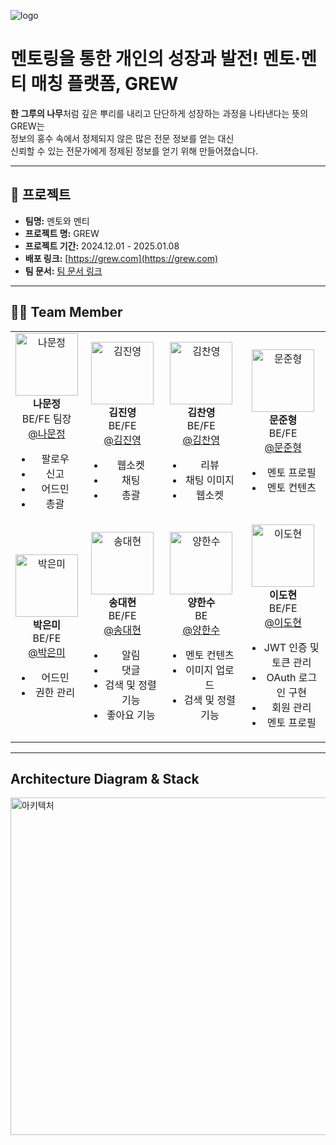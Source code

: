 ![logo](https://github.com/user-attachments/assets/7734c451-ade9-40b2-b575-19779300498a)

# 멘토링을 통한 개인의 성장과 발전! 멘토·멘티 매칭 플랫폼, GREW

**한 그루의 나무**처럼 깊은 뿌리를 내리고 단단하게 성장하는 과정을 나타낸다는 뜻의 GREW는  
정보의 홍수 속에서 정제되지 않은 많은 전문 정보를 얻는 대신  
신뢰할 수 있는 전문가에게 정제된 정보를 얻기 위해 만들어졌습니다.

---

## 📜 프로젝트

- **팀명:** 멘토와 멘티
- **프로젝트 명:** GREW
- **프로젝트 기간:** 2024.12.01 - 2025.01.08
- **배포 링크:** [https://grew.com](https://grew.com)
- **팀 문서:** [팀 문서 링크](https://docs.grew.com)

---

## 👩‍💻 Team Member

<table>
  <tr>
    <td align="center">
      <img src="https://github.com/user-attachments/assets/c3f80874-ae53-4c6c-ba25-e1b90b77d3bc" width="100" height="100" alt="나문정"/><br>
      <b>나문정</b><br>
      BE/FE 팀장<br>
      <a href="https://github.com/rickyshu">@나문정</a>
      <ul>
        <li>팔로우</li>
        <li>신고</li>
        <li>어드민</li>
        <li>총괄</li>
      </ul>
    </td>
    <td align="center">
      <img src="(https://github.com/user-attachments/assets/c2c2265b-fc06-4ed7-883b-ff4b43fac5c4)" width="100" height="100" alt="김진영"/><br>
      <b>김진영</b><br>
      BE/FE<br>
      <a href="https://github.com/938938">@김진영</a>
      <ul>
        <li>웹소켓</li>
        <li>채팅</li>
        <li>총괄</li>
      </ul>
    </td>
    <td align="center">
      <img src="https://github.com/user-attachments/assets/15ccede9-c932-477b-9a3a-be5bc5e96987" width="100" height="100" alt="김찬영"/><br>
      <b>김찬영</b><br>
      BE/FE<br>
      <a href="https://github.com/yunhwan98">@김찬영</a>
      <ul>
        <li>리뷰</li>
        <li>채팅 이미지</li>
        <li>웹소켓</li>
      </ul>
    </td>
    <td align="center">
      <img src="https://github.com/user-attachments/assets/227dd03d-92a0-41d8-bfae-7c416469b9fa" width="100" height="100" alt="문준형"/><br>
      <b>문준형</b><br>
      BE/FE<br>
      <a href="https://github.com/khkh0109">@문준형</a>
      <ul>
        <li>멘토 프로필</li>
        <li>멘토 컨텐츠</li>
      </ul>
    </td>
  </tr>
  <tr>
    <td align="center">
      <img src="https://github.com/user-attachments/assets/974659b9-cfe5-446d-a672-5cfdc85a8e0e" width="100" height="100" alt="박은미"/><br>
      <b>박은미</b><br>
      BE/FE<br>
      <a href="https://github.com/lunius94">@박은미</a>
      <ul>
        <li>어드민</li>
        <li>권한 관리</li>
      </ul>
    </td>
    <td align="center">
      <img src="https://github.com/user-attachments/assets/26b4c2b2-a5d5-401f-8268-9125eb939fd7" width="100" height="100" alt="송대현"/><br>
      <b>송대현</b><br>
      BE/FE<br>
      <a href="https://github.com/xyz-wr">@송대현</a>
      <ul>
        <li>알림</li>
        <li>댓글</li>
        <li>검색 및 정렬 기능</li>
        <li>좋아요 기능</li>
      </ul>
    </td>
    <td align="center">
      <img src="https://github.com/user-attachments/assets/ca27f1f7-ac26-44b3-9658-1aa45edd5cc4" width="100" height="100" alt="양한수"/><br>
      <b>양한수</b><br>
      BE<br>
      <a href="https://github.com/xyz-wr">@양한수</a>
      <ul>
        <li>멘토 컨텐츠</li>
        <li>이미지 업로드</li>
        <li>검색 및 정렬 기능</li>
      </ul>
    </td>
    <td align="center">
      <img src="https://github.com/user-attachments/assets/bf45b332-4b3b-4f6f-9418-377420dc1b89" width="100" height="100" alt="이도현"/><br>
      <b>이도현</b><br>
      BE/FE<br>
      <a href="https://github.com/xyz-wr">@이도현</a>
      <ul>
        <li>JWT 인증 및 토큰 관리</li>
        <li>OAuth 로그인 구현</li>
        <li>회원 관리</li>
        <li>멘토 프로필</li>
      </ul>
    </td>
  </tr>
</table>

---

## Architecture Diagram & Stack

<img src="https://github.com/user-attachments/assets/8bd6d8c8-8ec3-4934-843a-4c5c4ff51efb" alt="아키텍처" width="720" height="540">
